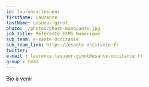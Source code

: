 ```yaml
---
id: laurence-lesueur
firstName: Laurence
lastName: Lesueur-ginot
photo: ./photos/photo-manquante.jpg
job_title: Référente ESMS Numérique
sub_team: e-sante Occitanie
sub_team_link: https://esante-occitanie.fr
twitter: 
e-mail : laurence.lesueur-ginot@esante-occitanie.fr
group : team
---
```


Bio à venir
